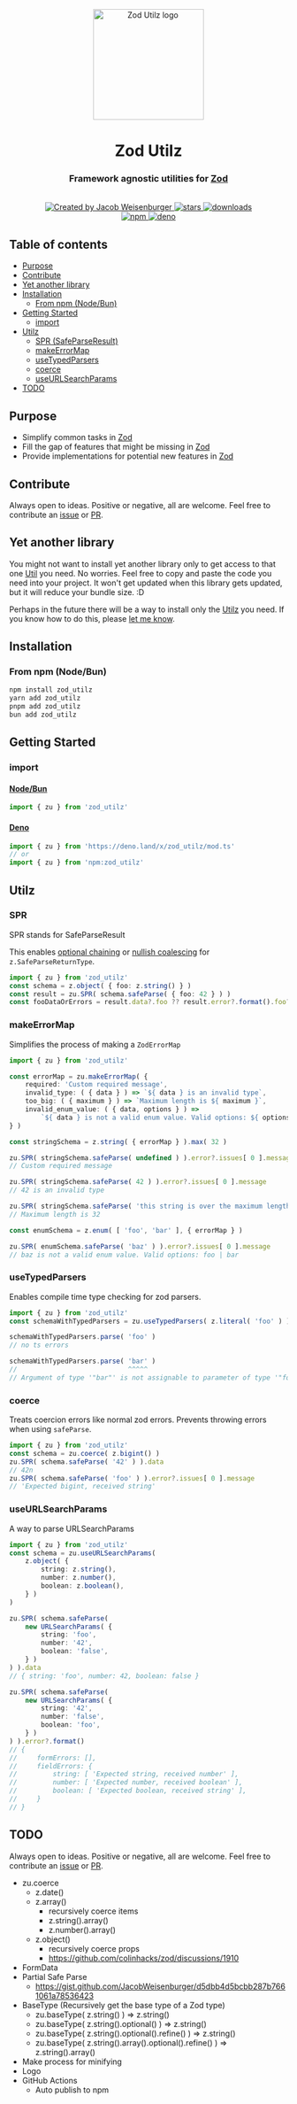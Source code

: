<div align='center' style='text-align: center;'>
    <img src='logo.svg' width='200px' alt='Zod Utilz logo' />
    <h1>Zod Utilz</h1>
    <h3>
        Framework agnostic utilities for
        <a href='https://github.com/colinhacks/zod' rel='nofollow'>
            Zod
        </a>
    </h3>
</div>

<br>

<div align='center' style='text-align: center;'>
    <a href='https://github.com/JacobWeisenburger' rel='nofollow'>
        <img alt='Created by Jacob Weisenburger'
            src='https://img.shields.io/badge/created%20by-Jacob%20Weisenburger-274D82.svg'>
    </a>
    <a href='https://github.com/JacobWeisenburger/zod_utilz/stargazers' rel='nofollow'>
        <img alt='stars' src='https://img.shields.io/github/stars/JacobWeisenburger/zod_utilz?color=blue'>
    </a>
    <a href='https://www.npmjs.com/package/zod_utilz' rel='nofollow'>
        <img alt='downloads' src='https://img.shields.io/npm/dw/zod_utilz?color=blue'>
    </a>
</div>

<div align='center' style='text-align: center;'>
    <a href='https://www.npmjs.com/package/zod_utilz' rel='nofollow'>
        <img alt='npm' src='https://img.shields.io/npm/v/zod_utilz?color=blue'>
    </a>
    <a href='https://deno.land/x/zod_utilz' rel='nofollow'>
        <img alt='deno' src='https://shield.deno.dev/x/zod_utilz'>
    </a>
</div>

## Table of contents
- [Purpose](#purpose)
- [Contribute](#contribute)
- [Yet another library](#yet-another-library)
- [Installation](#installation)
    - [From npm (Node/Bun)](#from-npm-nodebun)
- [Getting Started](#getting-started)
    - [import](#import)
- [Utilz](#utilz)
    - [SPR (SafeParseResult)](#spr)
    - [makeErrorMap](#makeerrormap)
    - [useTypedParsers](#usetypedparsers)
    - [coerce](#coerce)
    - [useURLSearchParams](#useurlsearchparams)
- [TODO](#todo)

## Purpose
- Simplify common tasks in [Zod](https://github.com/colinhacks/zod)
- Fill the gap of features that might be missing in [Zod](https://github.com/colinhacks/zod)
- Provide implementations for potential new features in [Zod](https://github.com/colinhacks/zod)

## Contribute
Always open to ideas. Positive or negative, all are welcome. Feel free to contribute an [issue](https://github.com/JacobWeisenburger/zod_utilz/issues) or [PR](https://github.com/JacobWeisenburger/zod_utilz/pulls).

## Yet another library
You might not want to install yet another library only to get access to that one [Util](#utilz) you need. No worries. Feel free to copy and paste the code you need into your project. It won't get updated when this library gets updated, but it will reduce your bundle size. :D

Perhaps in the future there will be a way to install only the [Utilz](#utilz) you need. If you know how to do this, please [let me know](https://github.com/JacobWeisenburger/zod_utilz/issues).

## Installation

### From npm (Node/Bun)
```sh
npm install zod_utilz
yarn add zod_utilz
pnpm add zod_utilz
bun add zod_utilz
```

## Getting Started

### import
#### [Node/Bun](https://www.npmjs.com/package/zod_utilz)
```ts
import { zu } from 'zod_utilz'
```

#### [Deno](https://deno.land/x/zod_utilz)
```ts
import { zu } from 'https://deno.land/x/zod_utilz/mod.ts'
// or
import { zu } from 'npm:zod_utilz'
```

## Utilz

### SPR
SPR stands for SafeParseResult

This enables [optional chaining](https://developer.mozilla.org/en-US/docs/Web/JavaScript/Reference/Operators/Optional_chaining) or [nullish coalescing](https://developer.mozilla.org/en-US/docs/Web/JavaScript/Reference/Operators/Nullish_coalescing) for `z.SafeParseReturnType`.

```ts
import { zu } from 'zod_utilz'
const schema = z.object( { foo: z.string() } )
const result = zu.SPR( schema.safeParse( { foo: 42 } ) )
const fooDataOrErrors = result.data?.foo ?? result.error?.format().foo?._errors
```

### makeErrorMap
Simplifies the process of making a `ZodErrorMap`
```ts
import { zu } from 'zod_utilz'

const errorMap = zu.makeErrorMap( {
    required: 'Custom required message',
    invalid_type: ( { data } ) => `${ data } is an invalid type`,
    too_big: ( { maximum } ) => `Maximum length is ${ maximum }`,
    invalid_enum_value: ( { data, options } ) =>
        `${ data } is not a valid enum value. Valid options: ${ options?.join( ' | ' ) } `,
} )

const stringSchema = z.string( { errorMap } ).max( 32 )

zu.SPR( stringSchema.safeParse( undefined ) ).error?.issues[ 0 ].message
// Custom required message

zu.SPR( stringSchema.safeParse( 42 ) ).error?.issues[ 0 ].message
// 42 is an invalid type

zu.SPR( stringSchema.safeParse( 'this string is over the maximum length' ) ).error?.issues[ 0 ].message
// Maximum length is 32

const enumSchema = z.enum( [ 'foo', 'bar' ], { errorMap } )

zu.SPR( enumSchema.safeParse( 'baz' ) ).error?.issues[ 0 ].message
// baz is not a valid enum value. Valid options: foo | bar
```

### useTypedParsers
Enables compile time type checking for zod parsers.
```ts
import { zu } from 'zod_utilz'
const schemaWithTypedParsers = zu.useTypedParsers( z.literal( 'foo' ) )

schemaWithTypedParsers.parse( 'foo' )
// no ts errors

schemaWithTypedParsers.parse( 'bar' )
//                            ^^^^^
// Argument of type '"bar"' is not assignable to parameter of type '"foo"'
```

### coerce
Treats coercion errors like normal zod errors. Prevents throwing errors when using `safeParse`.
```ts
import { zu } from 'zod_utilz'
const schema = zu.coerce( z.bigint() )
zu.SPR( schema.safeParse( '42' ) ).data
// 42n
zu.SPR( schema.safeParse( 'foo' ) ).error?.issues[ 0 ].message
// 'Expected bigint, received string'
```

### useURLSearchParams
A way to parse URLSearchParams
```ts
import { zu } from 'zod_utilz'
const schema = zu.useURLSearchParams(
    z.object( {
        string: z.string(),
        number: z.number(),
        boolean: z.boolean(),
    } )
)

zu.SPR( schema.safeParse(
    new URLSearchParams( {
        string: 'foo',
        number: '42',
        boolean: 'false',
    } )
) ).data
// { string: 'foo', number: 42, boolean: false }

zu.SPR( schema.safeParse(
    new URLSearchParams( {
        string: '42',
        number: 'false',
        boolean: 'foo',
    } )
) ).error?.format()
// {
//     formErrors: [],
//     fieldErrors: {
//         string: [ 'Expected string, received number' ],
//         number: [ 'Expected number, received boolean' ],
//         boolean: [ 'Expected boolean, received string' ],
//     }
// }
```

## TODO
Always open to ideas. Positive or negative, all are welcome. Feel free to contribute an [issue](https://github.com/JacobWeisenburger/zod_utilz/issues) or [PR](https://github.com/JacobWeisenburger/zod_utilz/pulls).
- zu.coerce
    - z.date()
    - z.array()
        - recursively coerce items
        - z.string().array()
        - z.number().array()
    - z.object()
        - recursively coerce props
        - https://github.com/colinhacks/zod/discussions/1910
- FormData
- Partial Safe Parse
    - https://gist.github.com/JacobWeisenburger/d5dbb4d5bcbb287b7661061a78536423
- BaseType (Recursively get the base type of a Zod type)
  - zu.baseType( z.string() ) => z.string()
  - zu.baseType( z.string().optional() ) => z.string()
  - zu.baseType( z.string().optional().refine() ) => z.string()
  - zu.baseType( z.string().array().optional().refine() ) => z.string().array()
- Make process for minifying
- Logo
- GitHub Actions
    - Auto publish to npm